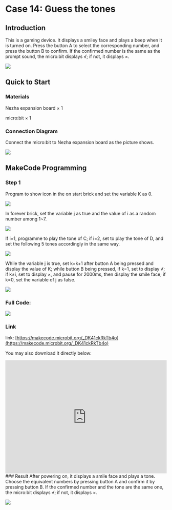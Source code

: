 # Case 14:  Guess the tones

## Introduction 

This is a gaming device. It displays a smiley face and plays a beep when it is turned on. Press the button A to select the corresponding number, and press the button B to confirm. If the confirmed number is the same as the prompt sound, the micro:bit displays √; if not, it displays ×.

![](./images/case_14_01.png)


## Quick to Start 


### Materials 

Nezha expansion board × 1

micro:bit × 1


### Connection Diagram

Connect the micro:bit to Nezha expansion board as the picture shows. 


![](./images/case_14_03.png)



## MakeCode Programming 



### Step 1

Program to show icon in the on start brick and set the variable K as 0. 

![](./images/case_14_11.png)

In forever brick, set the variable j as true and the value of i as a random number among 1~7. 

![](./images/case_14_12.png)

If i=1, programme to play the tone of C; if i=2, set to play the tone of D, and set the following 5 tones accordingly in the same way. 

![](./images/case_14_13.png)

While the variable j is true, set k=k+1 after button A being pressed and display the value of K; while button B being pressed, if k=1, set to display √; if k≠i, set to display ×, and pause for 2000ms, then display the smile face; if k=0, set the variable of j as false. 


![](./images/case_14_14.png)


### Full Code: 

![](./images/case_14_15.png)

### Link

link: [https://makecode.microbit.org/_DK41ckRkTb4o](https://makecode.microbit.org/_DK41ckRkTb4o)

You may also download it directly below: 

<div style="position:relative;height:0;padding-bottom:70%;overflow:hidden;"><iframe style="position:absolute;top:0;left:0;width:100%;height:100%;" src="https://makecode.microbit.org/#pub:_DK41ckRkTb4o" frameborder="0" sandbox="allow-popups allow-forms allow-scripts allow-same-origin"></iframe></div>  
### Result
After powering on, it displays a smile face and plays a tone. Choose the equivalent numbers by pressing button A and confirm it by pressing button B. If the confirmed number and the tone are the same one,  the micro:bit displays √; if not, it displays ×. 

![](./images/case-gif-14.gif)
